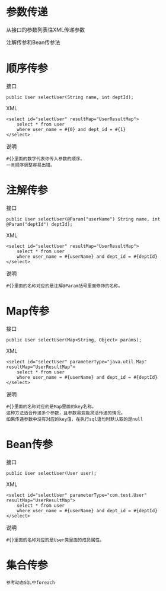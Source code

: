 # 参数传递

 从接口的参数列表往XML传递参数
 
 注解传参和Bean传参法
 
# 顺序传参

接口

	public User selectUser(String name, int deptId);
	
XML

	<select id="selectUser" resultMap="UserResultMap">
		select * from user
		where user_name = #{0} and dept_id = #{1}
	</select>

说明

	#{}里面的数字代表你传入参数的顺序。
	一旦顺序调整容易出错。

# 注解传参

接口

	public User selectUser(@Param("userName") String name, int @Param("deptId") deptId);

XML

	<select id="selectUser" resultMap="UserResultMap">
		select * from user
		where user_name = #{userName} and dept_id = #{deptId}
	</select>

说明

	#{}里面的名称对应的是注解@Param括号里面修饰的名称。
	
	
# Map传参

接口

	public User selectUser(Map<String, Object> params);

XML

	<select id="selectUser" parameterType="java.util.Map" resultMap="UserResultMap">
		select * from user
		where user_name = #{userName} and dept_id = #{deptId}
	</select>

说明

	#{}里面的名称对应的是Map里面的key名称。
	这种方法适合传递多个参数，且参数易变能灵活传递的情况。
	如果传递参数中没有对应的key值，在执行sql语句时默认取的是null

# Bean传参

接口

	public User selectUser(User user);

XML

	<select id="selectUser" parameterType="com.test.User" resultMap="UserResultMap">
		select * from user
		where user_name = #{userName} and dept_id = #{deptId}
	</select>
说明

	#{}里面的名称对应的是User类里面的成员属性。

# 集合传参

	参考动态SQL中foreach

	
